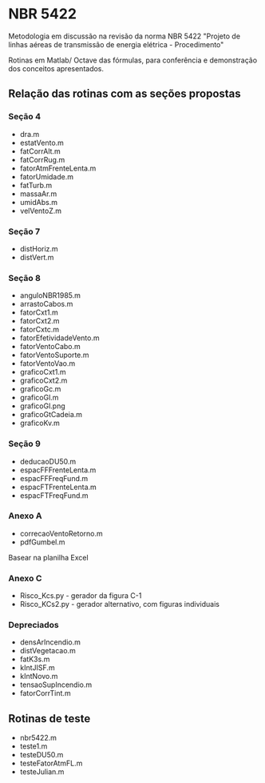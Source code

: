 # NBR 5422

Metodologia em discussão na revisão da norma NBR 5422 "Projeto de linhas aéreas de transmissão de energia elétrica - Procedimento"

Rotinas em Matlab/ Octave das fórmulas, para conferência e demonstração dos conceitos apresentados.

## Relação das rotinas com as seções propostas

### Seção 4

* dra.m
* estatVento.m
* fatCorrAlt.m
* fatCorrRug.m
* fatorAtmFrenteLenta.m
* fatorUmidade.m
* fatTurb.m
* massaAr.m
* umidAbs.m
* velVentoZ.m

### Seção 7

* distHoriz.m
* distVert.m

### Seção 8

* anguloNBR1985.m
* arrastoCabos.m
* fatorCxt1.m
* fatorCxt2.m
* fatorCxtc.m
* fatorEfetividadeVento.m
* fatorVentoCabo.m
* fatorVentoSuporte.m
* fatorVentoVao.m
* graficoCxt1.m
* graficoCxt2.m
* graficoGc.m
* graficoGl.m
* graficoGl.png
* graficoGtCadeia.m
* graficoKv.m

### Seção 9 

* deducaoDU50.m
* espacFFFrenteLenta.m
* espacFFFreqFund.m
* espacFTFrenteLenta.m
* espacFTFreqFund.m

### Anexo A

* correcaoVentoRetorno.m
* pdfGumbel.m

Basear na planilha Excel

### Anexo C

* Risco_Kcs.py - gerador da figura C-1
* Risco_KCs2.py - gerador alternativo, com figuras individuais

### Depreciados

* densArIncendio.m
* distVegetacao.m
* fatK3s.m
* kIntJISF.m
* kIntNovo.m
* tensaoSupIncendio.m
* fatorCorrTint.m

## Rotinas de teste

* nbr5422.m
* teste1.m
* testeDU50.m
* testeFatorAtmFL.m
* testeJulian.m

